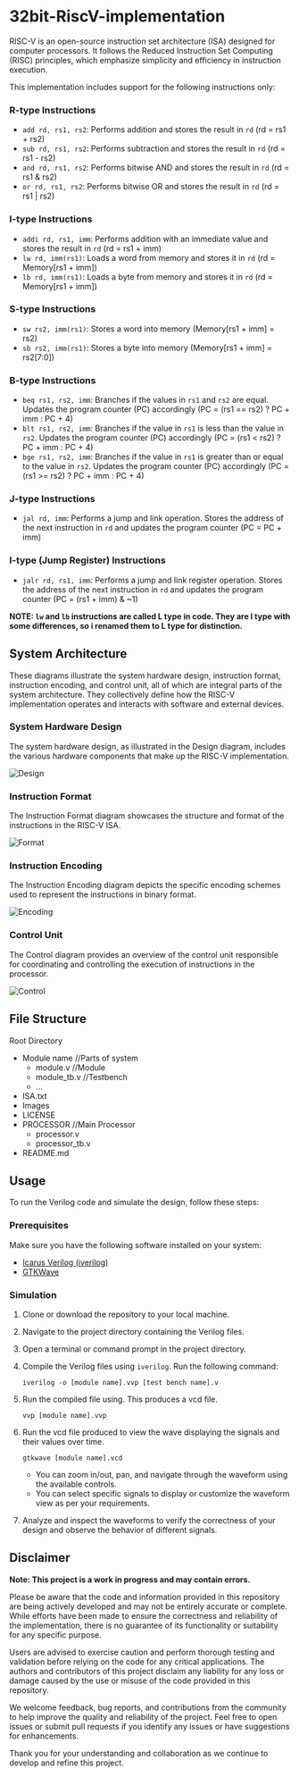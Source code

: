 # 32bit-RiscV-implementation

RISC-V is an open-source instruction set architecture (ISA) designed for computer processors. It follows the Reduced Instruction Set Computing (RISC) principles, which emphasize simplicity and efficiency in instruction execution. 

This implementation includes support for the following instructions only:

### R-type Instructions
- `add rd, rs1, rs2`: Performs addition and stores the result in `rd` (rd = rs1 + rs2)
- `sub rd, rs1, rs2`: Performs subtraction and stores the result in `rd` (rd = rs1 - rs2)
- `and rd, rs1, rs2`: Performs bitwise AND and stores the result in `rd` (rd = rs1 & rs2)
- `or rd, rs1, rs2`: Performs bitwise OR and stores the result in `rd` (rd = rs1 | rs2)

### I-type Instructions
- `addi rd, rs1, imm`: Performs addition with an immediate value and stores the result in `rd` (rd = rs1 + imm)
- `lw rd, imm(rs1)`: Loads a word from memory and stores it in `rd` (rd = Memory[rs1 + imm])
- `lb rd, imm(rs1)`: Loads a byte from memory and stores it in `rd` (rd = Memory[rs1 + imm])

### S-type Instructions
- `sw rs2, imm(rs1)`: Stores a word into memory (Memory[rs1 + imm] = rs2)
- `sb rs2, imm(rs1)`: Stores a byte into memory (Memory[rs1 + imm] = rs2[7:0])

### B-type Instructions
- `beq rs1, rs2, imm`: Branches if the values in `rs1` and `rs2` are equal. Updates the program counter (PC) accordingly (PC = (rs1 == rs2) ? PC + imm : PC + 4)
- `blt rs1, rs2, imm`: Branches if the value in `rs1` is less than the value in `rs2`. Updates the program counter (PC) accordingly (PC = (rs1 < rs2) ? PC + imm : PC + 4)
- `bge rs1, rs2, imm`: Branches if the value in `rs1` is greater than or equal to the value in `rs2`. Updates the program counter (PC) accordingly (PC = (rs1 >= rs2) ? PC + imm : PC + 4)

### J-type Instructions
- `jal rd, imm`: Performs a jump and link operation. Stores the address of the next instruction in `rd` and updates the program counter (PC = PC + imm)

### I-type (Jump Register) Instructions
- `jalr rd, rs1, imm`: Performs a jump and link register operation. Stores the address of the next instruction in `rd` and updates the program counter (PC = (rs1 + imm) & ~1)

**NOTE: `lw` and `lb` instructions are called L type in code. They are I type with some differences, so i renamed them to L type for distinction.** 

## System Architecture
These diagrams illustrate the system hardware design, instruction format, instruction encoding, and control unit, all of which are integral parts of the system architecture. They collectively define how the RISC-V implementation operates and interacts with software and external devices.

### System Hardware Design
The system hardware design, as illustrated in the Design diagram, includes the various hardware components that make up the RISC-V implementation.

![Design](./Images/Design.png)

### Instruction Format
The Instruction Format diagram showcases the structure and format of the instructions in the RISC-V ISA. 

![Format](./Images/Instruction_format.png)

### Instruction Encoding
The Instruction Encoding diagram depicts the specific encoding schemes used to represent the instructions in binary format. 

![Encoding](./Images/Instruction_encoding.png)

### Control Unit
The Control diagram provides an overview of the control unit responsible for coordinating and controlling the execution of instructions in the processor. 

![Control](./Images/Control.png)

## File Structure
Root Directory

- Module name   //Parts of system
  - module.v    //Module
  - module_tb.v //Testbench
  - ...
- ISA.txt
- Images
- LICENSE
- PROCESSOR     //Main Processor
  - processor.v
  - processor_tb.v
- README.md




## Usage

To run the Verilog code and simulate the design, follow these steps:

### Prerequisites

Make sure you have the following software installed on your system:

- [Icarus Verilog (iverilog)](https://bleyer.org/icarus/)
- [GTKWave](https://gtkwave.sourceforge.net/)

### Simulation

1. Clone or download the repository to your local machine.
2. Navigate to the project directory containing the Verilog files.
3. Open a terminal or command prompt in the project directory.
4. Compile the Verilog files using `iverilog`. Run the following command:

   ```shell
   iverilog -o [module name].vvp [test bench name].v
   ```
5. Run the compiled file using. This produces a vcd file.
    ```shell
    vvp [module name].vvp
    ```
6. Run the vcd file produced to view the wave displaying the signals and their values over time.
    ```shell
    gtkwave [module name].vcd
    ```
   - You can zoom in/out, pan, and navigate through the waveform using the available controls.
   - You can select specific signals to display or customize the waveform view as per your requirements.
7. Analyze and inspect the waveforms to verify the correctness of your design and observe the behavior of different signals.

## Disclaimer
**Note: This project is a work in progress and may contain errors.**

Please be aware that the code and information provided in this repository are being actively developed and may not be entirely accurate or complete. While efforts have been made to ensure the correctness and reliability of the implementation, there is no guarantee of its functionality or suitability for any specific purpose.

Users are advised to exercise caution and perform thorough testing and validation before relying on the code for any critical applications. The authors and contributors of this project disclaim any liability for any loss or damage caused by the use or misuse of the code provided in this repository.

We welcome feedback, bug reports, and contributions from the community to help improve the quality and reliability of the project. Feel free to open issues or submit pull requests if you identify any issues or have suggestions for enhancements.

Thank you for your understanding and collaboration as we continue to develop and refine this project.